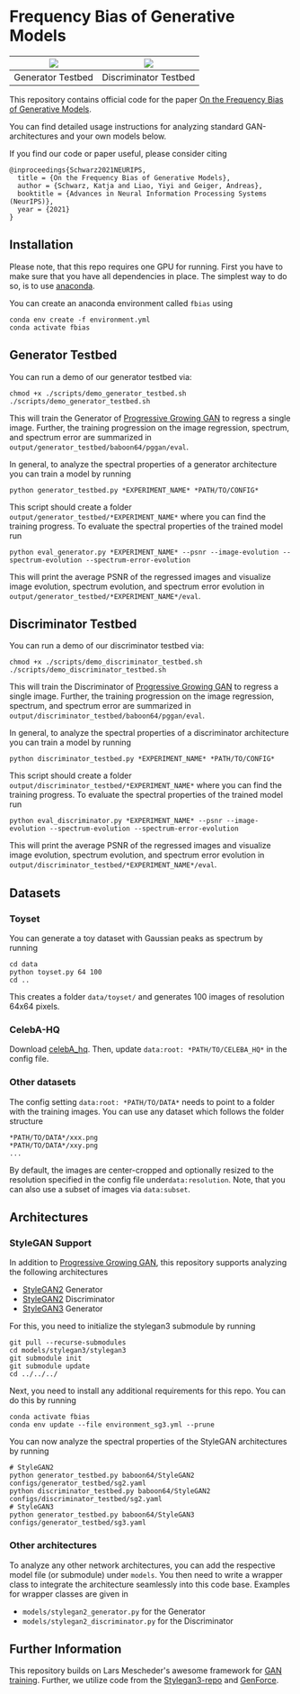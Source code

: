 # Frequency Bias of Generative Models

![](gfx/teaser_gen.gif) | ![](gfx/teaser_disc.gif)
:---:| :---: 
Generator Testbed | Discriminator Testbed

This repository contains official code for the paper
[On the Frequency Bias of Generative Models](http://cvlibs.net/publications/Schwarz2021NEURIPS.pdf).

You can find detailed usage instructions for analyzing standard GAN-architectures and your own models below.


If you find our code or paper useful, please consider citing

    @inproceedings{Schwarz2021NEURIPS,
      title = {On the Frequency Bias of Generative Models},
      author = {Schwarz, Katja and Liao, Yiyi and Geiger, Andreas},
      booktitle = {Advances in Neural Information Processing Systems (NeurIPS)},
      year = {2021}
    }

## Installation
Please note, that this repo requires one GPU for running.
First you have to make sure that you have all dependencies in place.
The simplest way to do so, is to use [anaconda](https://www.anaconda.com/). 

You can create an anaconda environment called `fbias` using
```
conda env create -f environment.yml
conda activate fbias
```

## Generator Testbed

You can run a demo of our generator testbed via:
```
chmod +x ./scripts/demo_generator_testbed.sh
./scripts/demo_generator_testbed.sh
```
This will train the Generator of [Progressive Growing GAN](https://arxiv.org/abs/1710.10196) to regress a single image.
Further, the training progression on the image regression, spectrum, and spectrum error are summarized in `output/generator_testbed/baboon64/pggan/eval`.

In general, to analyze the spectral properties of a generator architecture you can train a model by running
```
python generator_testbed.py *EXPERIMENT_NAME* *PATH/TO/CONFIG*
```
This script should create a folder `output/generator_testbed/*EXPERIMENT_NAME*` where you can find the training progress.
To evaluate the spectral properties of the trained model run
```
python eval_generator.py *EXPERIMENT_NAME* --psnr --image-evolution --spectrum-evolution --spectrum-error-evolution
```
This will print the average PSNR of the regressed images and visualize image evolution, spectrum evolution, 
and spectrum error evolution in `output/generator_testbed/*EXPERIMENT_NAME*/eval`.

## Discriminator Testbed

You can run a demo of our discriminator testbed via:
```
chmod +x ./scripts/demo_discriminator_testbed.sh
./scripts/demo_discriminator_testbed.sh
```
This will train the Discriminator of [Progressive Growing GAN](https://arxiv.org/abs/1710.10196) to regress a single image.
Further, the training progression on the image regression, spectrum, and spectrum error are summarized in `output/discriminator_testbed/baboon64/pggan/eval`.

In general, to analyze the spectral properties of a discriminator architecture you can train a model by running
```
python discriminator_testbed.py *EXPERIMENT_NAME* *PATH/TO/CONFIG*
```
This script should create a folder `output/discriminator_testbed/*EXPERIMENT_NAME*` where you can find the training progress.
To evaluate the spectral properties of the trained model run
```
python eval_discriminator.py *EXPERIMENT_NAME* --psnr --image-evolution --spectrum-evolution --spectrum-error-evolution
```
This will print the average PSNR of the regressed images and visualize image evolution, spectrum evolution, 
and spectrum error evolution in `output/discriminator_testbed/*EXPERIMENT_NAME*/eval`.


## Datasets

### Toyset

You can generate a toy dataset with Gaussian peaks as spectrum by running
```
cd data
python toyset.py 64 100
cd ..
```
This creates a folder `data/toyset/` and generates 100 images of resolution 64x64 pixels.

### CelebA-HQ

Download [celebA_hq](https://github.com/tkarras/progressive_growing_of_gans).
Then, update `data:root: *PATH/TO/CELEBA_HQ*` in the config file.

### Other datasets

The config setting `data:root: *PATH/TO/DATA*` needs to point to a folder with the training images.
You can use any dataset which follows the folder structure
```
*PATH/TO/DATA*/xxx.png
*PATH/TO/DATA*/xxy.png
...
```
By default, the images are center-cropped and optionally resized to the resolution specified in the config file under`data:resolution`.
Note, that you can also use a subset of images via `data:subset`.

## Architectures

### StyleGAN Support

In addition to [Progressive Growing GAN](https://arxiv.org/abs/1710.10196), this repository supports analyzing the following architectures
- [StyleGAN2](https://arxiv.org/abs/1912.04958) Generator
- [StyleGAN2](https://arxiv.org/abs/1912.04958) Discriminator
- [StyleGAN3](https://nvlabs-fi-cdn.nvidia.com/stylegan3/stylegan3-paper.pdf) Generator

For this, you need to initialize the stylegan3 submodule by running
```
git pull --recurse-submodules
cd models/stylegan3/stylegan3
git submodule init
git submodule update
cd ../../../
```

Next, you need to install any additional requirements for this repo. You can do this by running 
```
conda activate fbias
conda env update --file environment_sg3.yml --prune
```

You can now analyze the spectral properties of the StyleGAN architectures by running
```
# StyleGAN2
python generator_testbed.py baboon64/StyleGAN2 configs/generator_testbed/sg2.yaml
python discriminator_testbed.py baboon64/StyleGAN2 configs/discriminator_testbed/sg2.yaml
# StyleGAN3
python generator_testbed.py baboon64/StyleGAN3 configs/generator_testbed/sg3.yaml
```

### Other architectures

To analyze any other network architectures, you can add the respective model file (or submodule) under `models`.
You then need to write a wrapper class to integrate the architecture seamlessly into this code base. 
Examples for wrapper classes are given in
- `models/stylegan2_generator.py` for the Generator
- `models/stylegan2_discriminator.py` for the Discriminator


## Further Information

This repository builds on Lars Mescheder's awesome framework for [GAN training](https://github.com/LMescheder/GAN_stability).
Further, we utilize code from the [Stylegan3-repo](https://github.com/NVlabs/stylegan3.git) and [GenForce](https://github.com/genforce/genforce).